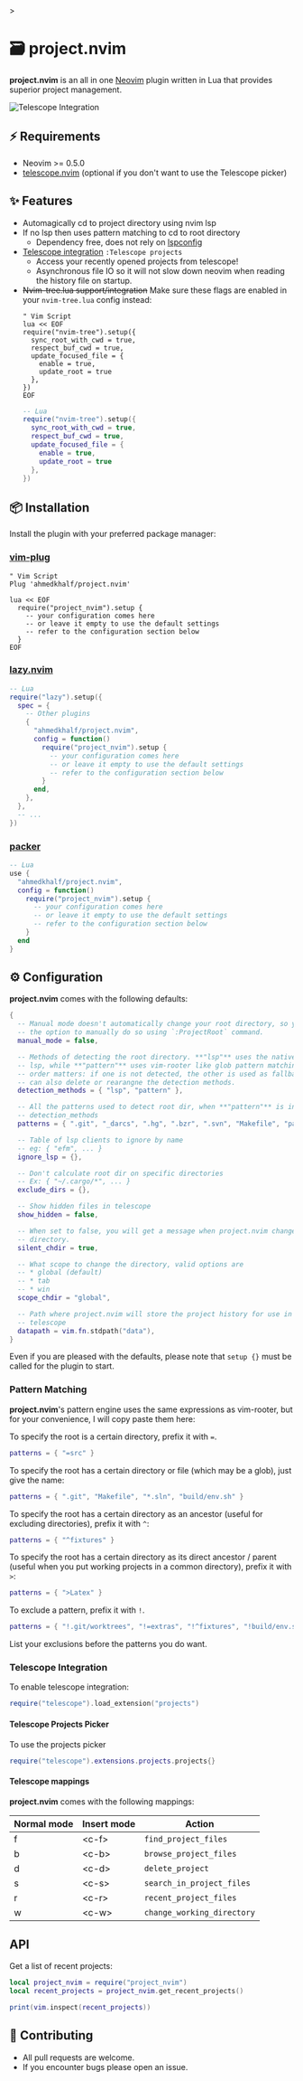<!--vim:ts=2:sts=2:sw=2:et:-->>

# 🗃️ project.nvim

**project.nvim** is an all in one [Neovim](https://github.com/neovim/neovim) plugin written in Lua that provides
superior project management.

![Telescope Integration](https://user-images.githubusercontent.com/36672196/129409509-62340f10-4dd0-4c1a-9252-8bfedf2a9945.png)

## ⚡ Requirements

- Neovim >= 0.5.0
- [telescope.nvim](nvim-telescope/telescope.nvim) (optional if you don't want to use the Telescope picker)

## ✨ Features

- Automagically cd to project directory using nvim lsp
- If no lsp then uses pattern matching to cd to root directory
  - Dependency free, does not rely on [lspconfig](https://github.com/neovim/nvim-lspconfig)
- [Telescope integration](#telescope-integration) `:Telescope projects`
  - Access your recently opened projects from telescope!
  - Asynchronous file IO so it will not slow down neovim when reading the history file on startup.
- ~~Nvim-tree.lua support/integration~~ Make sure these flags are enabled
  in your `nvim-tree.lua` config instead:
  ```vim
  " Vim Script
  lua << EOF
  require("nvim-tree").setup({
    sync_root_with_cwd = true,
    respect_buf_cwd = true,
    update_focused_file = {
      enable = true,
      update_root = true
    },
  })
  EOF
  ```
  ```lua
  -- Lua
  require("nvim-tree").setup({
    sync_root_with_cwd = true,
    respect_buf_cwd = true,
    update_focused_file = {
      enable = true,
      update_root = true
    },
  })
  ```

## 📦 Installation

Install the plugin with your preferred package manager:

### [vim-plug](https://github.com/junegunn/vim-plug)

```vim
" Vim Script
Plug 'ahmedkhalf/project.nvim'

lua << EOF
  require("project_nvim").setup {
    -- your configuration comes here
    -- or leave it empty to use the default settings
    -- refer to the configuration section below
  }
EOF
```

### [lazy.nvim](https://github.com/folke/lazy.nvim)

```lua
-- Lua
require("lazy").setup({
  spec = {
    -- Other plugins
    {
      "ahmedkhalf/project.nvim",
      config = function()
        require("project_nvim").setup {
          -- your configuration comes here
          -- or leave it empty to use the default settings
          -- refer to the configuration section below
        }
      end,
    },
  },
  -- ...
})
```

### [packer](https://github.com/wbthomason/packer.nvim)

```lua
-- Lua
use {
  "ahmedkhalf/project.nvim",
  config = function()
    require("project_nvim").setup {
      -- your configuration comes here
      -- or leave it empty to use the default settings
      -- refer to the configuration section below
    }
  end
}
```

## ⚙️ Configuration

**project.nvim** comes with the following defaults:

```lua
{
  -- Manual mode doesn't automatically change your root directory, so you have
  -- the option to manually do so using `:ProjectRoot` command.
  manual_mode = false,

  -- Methods of detecting the root directory. **"lsp"** uses the native neovim
  -- lsp, while **"pattern"** uses vim-rooter like glob pattern matching. Here
  -- order matters: if one is not detected, the other is used as fallback. You
  -- can also delete or rearangne the detection methods.
  detection_methods = { "lsp", "pattern" },

  -- All the patterns used to detect root dir, when **"pattern"** is in
  -- detection_methods
  patterns = { ".git", "_darcs", ".hg", ".bzr", ".svn", "Makefile", "package.json" },

  -- Table of lsp clients to ignore by name
  -- eg: { "efm", ... }
  ignore_lsp = {},

  -- Don't calculate root dir on specific directories
  -- Ex: { "~/.cargo/*", ... }
  exclude_dirs = {},

  -- Show hidden files in telescope
  show_hidden = false,

  -- When set to false, you will get a message when project.nvim changes your
  -- directory.
  silent_chdir = true,

  -- What scope to change the directory, valid options are
  -- * global (default)
  -- * tab
  -- * win
  scope_chdir = "global",

  -- Path where project.nvim will store the project history for use in
  -- telescope
  datapath = vim.fn.stdpath("data"),
}
```

Even if you are pleased with the defaults, please note that `setup {}` must be
called for the plugin to start.

### Pattern Matching

**project.nvim**'s pattern engine uses the same expressions as vim-rooter, but
for your convenience, I will copy paste them here:

To specify the root is a certain directory, prefix it with `=`.

```lua
patterns = { "=src" }
```

To specify the root has a certain directory or file (which may be a glob), just
give the name:

```lua
patterns = { ".git", "Makefile", "*.sln", "build/env.sh" }
```

To specify the root has a certain directory as an ancestor (useful for
excluding directories), prefix it with `^`:

```lua
patterns = { "^fixtures" }
```

To specify the root has a certain directory as its direct ancestor / parent
(useful when you put working projects in a common directory), prefix it with
`>`:

```lua
patterns = { ">Latex" }
```

To exclude a pattern, prefix it with `!`.

```lua
patterns = { "!.git/worktrees", "!=extras", "!^fixtures", "!build/env.sh" }
```

List your exclusions before the patterns you do want.

### Telescope Integration

To enable telescope integration:

```lua
require("telescope").load_extension("projects")
```

#### Telescope Projects Picker
To use the projects picker
```lua
require("telescope").extensions.projects.projects{}
```

#### Telescope mappings

**project.nvim** comes with the following mappings:

| Normal mode | Insert mode | Action                     |
| ----------- | ----------- | -------------------------- |
| f           | \<c-f\>     | `find_project_files`       |
| b           | \<c-b\>     | `browse_project_files`     |
| d           | \<c-d\>     | `delete_project`           |
| s           | \<c-s\>     | `search_in_project_files`  |
| r           | \<c-r\>     | `recent_project_files`     |
| w           | \<c-w\>     | `change_working_directory` |

## API

Get a list of recent projects:

```lua
local project_nvim = require("project_nvim")
local recent_projects = project_nvim.get_recent_projects()

print(vim.inspect(recent_projects))
```

## 🤝 Contributing

- All pull requests are welcome.
- If you encounter bugs please open an issue.
